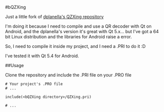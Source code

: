 #bQZXing

Just a little fork of [dplanella's QZXing repository][]

I'm doing it because I need to compile and use a QR decoder with Qt on Android,
and the dplanella's version it's great with Qt 5.x... but I've got a 64 bit
Linux distribution and the libraries for Android raise a error.

So, I need to compile it inside my project, and I need a .PRI to do it :D

I've tested it with Qt 5.4 for Android.

##Usage

Clone the repository and include the .PRI file on your .PRO file

```
# Your project's .PRO file
# ...

include(<bQZXing directory>/QZXing.pri)

# ...
```

[dplanella's QZXing repository]: https://github.com/dplanella/qzxing
